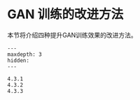 # GAN 训练的改进方法

本节将介绍四种提升GAN训练效果的改进方法。

```{toctree}
---
maxdepth: 3
hidden:
---

4.3.1
4.3.2
4.3.3
```
